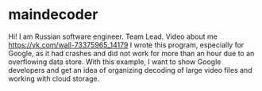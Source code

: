 # maindecoder
Hi! I am Russian software engineer. Team Lead. Video about me https://vk.com/wall-73375965_14179 I wrote this program, especially for Google, as it had crashes and did not work for more than an hour due to an overflowing data store. With this example, I want to show Google developers and get an idea of organizing decoding of large video files and working with cloud storage.
